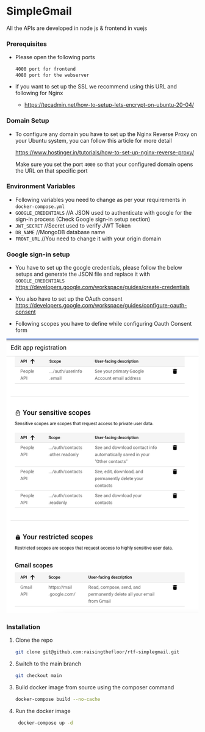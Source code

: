 # SimpleGmail

All the APIs are developed in node js & frontend in vuejs

### Prerequisites

* Please open the following ports 
  ```
  4000 port for frontend
  4080 port for the webserver 
  ```
  
* if you want to set up the SSL we recommend using this URL and following for Nginx 
  * https://tecadmin.net/how-to-setup-lets-encrypt-on-ubuntu-20-04/
  

### Domain Setup

- To configure any domain you have to set up the Nginx Reverse Proxy on your Ubuntu system, you can follow this article for more detail 

  https://www.hostinger.in/tutorials/how-to-set-up-nginx-reverse-proxy/

  Make sure you set the port `4000` so that your configured domain opens the URL on that specific port 

### Environment Variables 

-  Following variables you need to change as per your requirements in ```docker-compose.yml```
  - ```GOOGLE_CREDENTIALS``` //A JSON used to authenticate with google for the sign-in process (Check Google sign-in setup section)
  - ```JWT_SECRET``` //Secret used to verify JWT Token
  - ```DB_NAME``` //MongoDB database name
  - ```FRONT_URL``` //You need to change it with your origin domain

### Google sign-in setup 

- You have to set up the google credentials, please follow the below setups and generate the JSON file and replace it with ```GOOGLE_CREDENTIALS```
https://developers.google.com/workspace/guides/create-credentials

- You also have to set up the OAuth consent 
https://developers.google.com/workspace/guides/configure-oauth-consent

- Following scopes you have to define while configuring Oauth Consent form 

![consent-scopes](consent-scopes.png)



### Installation

1. Clone the repo
   ```sh
   git clone git@github.com:raisingthefloor/rtf-simplegmail.git
   ```

2. Switch to the main branch
   ```sh
   git checkout main
   ```

3. Build docker image from source using the composer command
   ```sh
   docker-compose build --no-cache
   ```

4. Run the docker image
    ```sh
     docker-compose up -d
